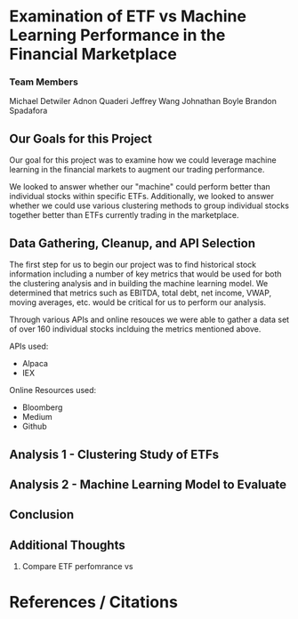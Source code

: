 # Examination of ETF vs Machine Learning Performance in the Financial Marketplace

### Team Members

Michael Detwiler
Adnon Quaderi
Jeffrey Wang
Johnathan Boyle
Brandon Spadafora

## Our Goals for this Project

Our goal for this project was to examine how we could leverage machine learning in the financial markets to augment our trading performance.

We looked to answer whether our "machine" could perform better than individual stocks within specific ETFs. Additionally, we looked to answer whether we could use various clustering methods to group individual stocks together better than ETFs currently trading in the marketplace.


## Data Gathering, Cleanup, and API Selection

The first step for us to begin our project was to find historical stock information including a number of key metrics that would be used for both the clustering analysis and in building the machine learning model. We determined that metrics such as EBITDA, total debt, net income, VWAP, moving averages, etc. would be critical for us to perform our analysis.

Through various APIs and online resouces we were able to gather a data set of over 160 individual stocks inclduing the metrics mentioned above. 

APIs used:

* Alpaca 
* IEX 

Online Resources used:

* Bloomberg
* Medium
* Github



## Analysis 1 - Clustering Study of ETFs 






## Analysis 2 - Machine Learning Model to Evaluate 





## Conclusion

## Additional Thoughts 

1. Compare ETF perfomrance vs 


# References / Citations


